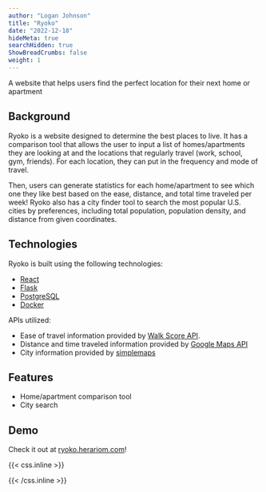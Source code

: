 ```yaml
---
author: "Logan Johnson"
title: "Ryoko"
date: "2022-12-18"
hideMeta: true
searchHidden: true
ShowBreadCrumbs: false
weight: 1
---
```

A website that helps users find the perfect location for their next home or apartment
<!--more-->
## Background
Ryoko is a website designed to determine the best places to live. It has a comparison tool that allows the user to input a list of homes/apartments they are looking at and the locations that regularly travel (work, school, gym, friends). For each location, they can put in the frequency and mode of travel.

Then, users can generate statistics for each home/apartment to see which one they like best based on the ease, distance, and total time traveled per week! Ryoko also has a city finder tool to search the most popular U.S. cities by preferences, including total population, population density, and distance from given coordinates.

## Technologies

Ryoko is built using the following technologies:
* [React](https://reactjs.org/)
* [Flask](https://flask.palletsprojects.com/)
* [PostgreSQL](https://www.postgresql.org/)
* [Docker](https://www.docker.com/)

APIs utilized:
* Ease of travel information provided by [Walk Score API](https://www.walkscore.com/professional/api.php).
* Distance and time traveled information provided by [Google Maps API](https://developers.google.com/maps)
* City information provided by [simplemaps](https://simplemaps.com/data/us-cities)

## Features

* Home/apartment comparison tool
* City search

## Demo

Check it out at [ryoko.herariom.com](https://ryoko.herariom.com)!

{{< css.inline >}}

<style>
.canon { background: white; width: 100%; height: auto; }
</style>

{{< /css.inline >}}
